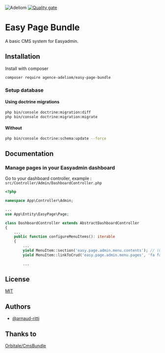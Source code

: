 
![Adeliom](https://adeliom.com/public/uploads/2017/09/Adeliom_logo.png)
[![Quality gate](https://sonarcloud.io/api/project_badges/quality_gate?project=agence-adeliom_easy-page-bundle)](https://sonarcloud.io/dashboard?id=agence-adeliom_easy-page-bundle)

# Easy Page Bundle

A basic CMS system for Easyadmin.

## Installation

Install with composer

```bash
composer require agence-adeliom/easy-page-bundle
```

### Setup database

#### Using doctrine migrations

```bash
php bin/console doctrine:migration:diff
php bin/console doctrine:migration:migrate
```

#### Without

```bash
php bin/console doctrine:schema:update --force
```

## Documentation

### Manage pages in your Easyadmin dashboard

Go to your dashboard controller, example : `src/Controller/Admin/DashboardController.php`

```php
<?php

namespace App\Controller\Admin;

...
use App\Entity\EasyPage\Page;

class DashboardController extends AbstractDashboardController
{
    ...
    public function configureMenuItems(): iterable
    {
        ...
        yield MenuItem::section('easy.page.admin.menu.contents'); // (Optional)
        yield MenuItem::linkToCrud('easy.page.admin.menu.pages', 'fa fa-file-alt', Page::class);

        ...
```

## License

[MIT](https://choosealicense.com/licenses/mit/)


## Authors

- [@arnaud-ritti](https://github.com/arnaud-ritti)


## Thanks to

[Orbitale/CmsBundle](https://github.com/Orbitale/CmsBundle)


